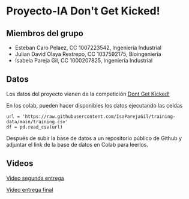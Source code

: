 # Proyecto-IA Don't Get Kicked!

## Miembros del grupo
- Esteban Caro Pelaez, CC 1007223542, Ingeniería Industrial
- Julian David Olaya Restrepo, CC 1037592175, Bioingeniería 
- Isabela Pareja Gil, CC 1000207825, Ingeniería Industrial

## Datos
Los datos del proyecto vienen de la competición [Dont Get Kicked!](https://www.kaggle.com/competitions/DontGetKicked/overview)

En los colab, pueden hacer disponibles los datos ejecutando las celdas 
```
url = 'https://raw.githubusercontent.com/IsaParejaGil/training-data/main/training.csv'
df = pd.read_csv(url)
```
Después de subir la base de datos a un repositorio público de Github y adjuntar el link de la base de datos en Colab para leerlos. 


## Videos
[Video segunda entrega](https://youtu.be/G1pKKKqYmNY)

[Video entrega final](https://youtu.be/vp5JswbwXR8)
